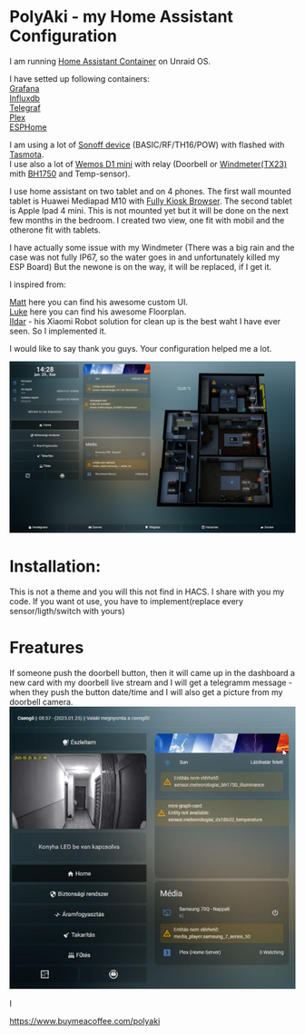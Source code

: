 # PolyAki - my Home Assistant Configuration

I am running [Home Assistant Container](https://www.home-assistant.io/installation/#compare-installation-methods) on Unraid OS.

I have setted up following containers: <br/>
[Grafana](https://hub.docker.com/r/grafana/grafana) <br/>
[Influxdb](https://hub.docker.com/_/influxdb) <br/>
[Telegraf](https://hub.docker.com/_/telegraf) <br/>
[Plex](https://hub.docker.com/r/linuxserver/plex) <br/>
[ESPHome](https://hub.docker.com/r/esphome/esphome) <br/>

I am using a lot of [Sonoff device](https://sonoff.tech/) (BASIC/RF/TH16/POW) with flashed with [Tasmota](https://tasmota.github.io/docs/). <br/>
I use also a lot of [Wemos D1 mini](https://www.wemos.cc/en/latest/d1/d1_mini.html) with relay (Doorbell or [Windmeter(TX23)](https://www.lacrossetechnology.com/products/tx23u) mith [BH1750](https://www.mouser.com/datasheet/2/348/bh1750fvi-e-186247.pdf) and Temp-sensor).

I use home assistant on two tablet and on 4 phones. The first wall mounted tablet is Huawei Mediapad M10 with [Fully Kiosk Browser](https://www.fully-kiosk.com/#get-kiosk-apps). The second tablet is Apple Ipad 4 mini. This is not mounted yet but it will be done on the next few months in the bedroom. I created two view, one fit with mobil and the otherone fit with tablets.

I have actually some issue with my Windmeter (There was a big rain and the case was not fully IP67, so the water goes in and unfortunately killed my ESP Board) But the newone is on the way, it will be replaced, if I get it.

I inspired from:

[Matt](https://github.com/matt8707/hass-config) here you can find his awesome custom UI. <br/>
[Luke](https://github.com/lukevink/hass-config-lajv) here you can find his awesome Floorplan. <br/>
[IIdar](https://community.home-assistant.io/t/xiaomi-cloud-vacuum-map-extractor/231292/555) - his Xiaomi Robot solution for clean up is the best waht I have ever seen. So I implemented it.

I would like to say thank you guys. Your configuration helped me a lot.

![Screenshot](pictures/home.png)

# Installation:
This is not a theme and you will this not find in HACS.
I share with you my code.
If you want ot use, you have to implement(replace every sensor/ligth/switch with yours)

# Freatures
If someone push the doorbell button, then it will came up in the dashboard a new card with my doorbell live stream and I will get a telegramm message - when they push the button date/time and I will also get a picture from my doorbell camera.
![Screenshot](pictures/doorbell.jpg.jpg)

I







https://www.buymeacoffee.com/polyaki

